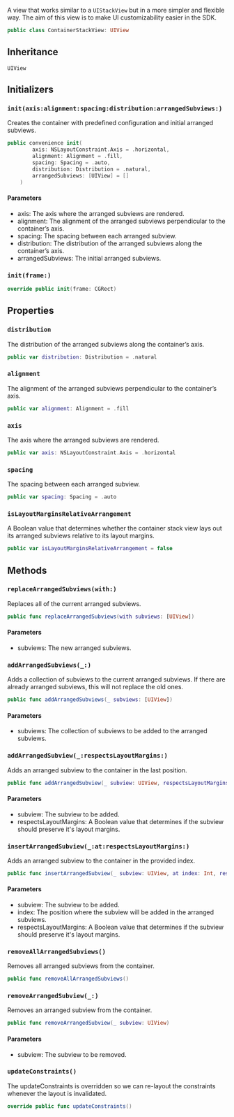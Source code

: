 
A view that works similar to a `UIStackView` but in a more simpler and flexible way.
The aim of this view is to make UI customizability easier in the SDK.

``` swift
public class ContainerStackView: UIView 
```

## Inheritance

`UIView`

## Initializers

### `init(axis:alignment:spacing:distribution:arrangedSubviews:)`

Creates the container with predefined configuration and initial arranged subviews.

``` swift
public convenience init(
        axis: NSLayoutConstraint.Axis = .horizontal,
        alignment: Alignment = .fill,
        spacing: Spacing = .auto,
        distribution: Distribution = .natural,
        arrangedSubviews: [UIView] = []
    ) 
```

#### Parameters

  - axis: The axis where the arranged subviews are rendered.
  - alignment: The alignment of the arranged subviews perpendicular to the container’s axis.
  - spacing: The spacing between each arranged subview.
  - distribution: The distribution of the arranged subviews along the container’s axis.
  - arrangedSubviews: The initial arranged subviews.

### `init(frame:)`

``` swift
override public init(frame: CGRect) 
```

## Properties

### `distribution`

The distribution of the arranged subviews along the container’s axis.

``` swift
public var distribution: Distribution = .natural 
```

### `alignment`

The alignment of the arranged subviews perpendicular to the container’s axis.

``` swift
public var alignment: Alignment = .fill 
```

### `axis`

The axis where the arranged subviews are rendered.

``` swift
public var axis: NSLayoutConstraint.Axis = .horizontal
```

### `spacing`

The spacing between each arranged subview.

``` swift
public var spacing: Spacing = .auto 
```

### `isLayoutMarginsRelativeArrangement`

A Boolean value that determines whether the container stack view
lays out its arranged subviews relative to its layout margins.

``` swift
public var isLayoutMarginsRelativeArrangement = false 
```

## Methods

### `replaceArrangedSubviews(with:)`

Replaces all of the current arranged subviews.

``` swift
public func replaceArrangedSubviews(with subviews: [UIView]) 
```

#### Parameters

  - subviews: The new arranged subviews.

### `addArrangedSubviews(_:)`

Adds a collection of subviews to the current arranged subviews.
If there are already arranged subviews, this will not replace the old ones.

``` swift
public func addArrangedSubviews(_ subviews: [UIView]) 
```

#### Parameters

  - subviews: The collection of subviews to be added to the arranged subviews.

### `addArrangedSubview(_:respectsLayoutMargins:)`

Adds an arranged subview to the container in the last position.

``` swift
public func addArrangedSubview(_ subview: UIView, respectsLayoutMargins: Bool? = nil) 
```

#### Parameters

  - subview: The subview to be added.
  - respectsLayoutMargins: A Boolean value that determines if the subview should preserve it's layout margins.

### `insertArrangedSubview(_:at:respectsLayoutMargins:)`

Adds an arranged subview to the container in the provided index.

``` swift
public func insertArrangedSubview(_ subview: UIView, at index: Int, respectsLayoutMargins: Bool? = nil) 
```

#### Parameters

  - subview: The subview to be added.
  - index: The position where the subview will be added in the arranged subviews.
  - respectsLayoutMargins: A Boolean value that determines if the subview should preserve it's layout margins.

### `removeAllArrangedSubviews()`

Removes all arranged subviews from the container.

``` swift
public func removeAllArrangedSubviews() 
```

### `removeArrangedSubview(_:)`

Removes an arranged subview from the container.

``` swift
public func removeArrangedSubview(_ subview: UIView) 
```

#### Parameters

  - subview: The subview to be removed.

### `updateConstraints()`

The updateConstraints is overridden so we can re-layout the constraints whenever the layout is invalidated.

``` swift
override public func updateConstraints() 
```
